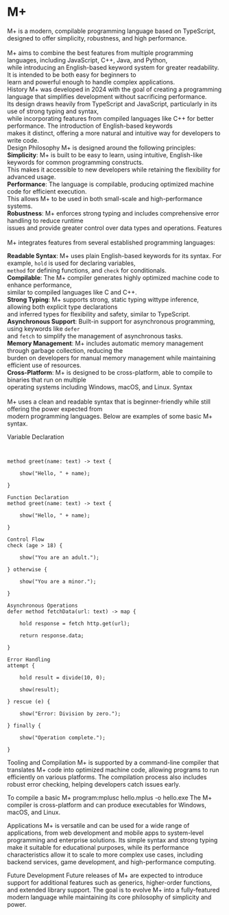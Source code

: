 # M+

M+ is a modern, compilable programming language based on TypeScript, designed to offer simplicity, robustness, and high performance. <br><br>
M+ aims to combine the best features from multiple programming languages, including JavaScript, C++, Java, and Python, <br>
while introducing an English-based keyword system for greater readability. It is intended to be both easy for beginners to <br>
learn and powerful enough to handle complex applications.
<br>
History
M+ was developed in 2024 with the goal of creating a programming language that simplifies development without sacrificing performance. <br>
Its design draws heavily from TypeScript and JavaScript, particularly in its use of strong typing and syntax, <br>
while incorporating features from compiled languages like C++ for better performance. The introduction of English-based keywords<br>
makes it distinct, offering a more natural and intuitive way for developers to write code.
<br>
Design Philosophy
M+ is designed around the following principles:
<br>
**Simplicity**: M+ is built to be easy to learn, using intuitive, English-like keywords for common programming constructs. <br>
This makes it accessible to new developers while retaining the flexibility for advanced usage.<br>
**Performance**: The language is compilable, producing optimized machine code for efficient execution. <br>
This allows M+ to be used in both small-scale and high-performance systems.<br>
**Robustness**: M+ enforces strong typing and includes comprehensive error handling to reduce runtime <br>
issues and provide greater control over data types and operations.
Features<br><br>
M+ integrates features from several established programming languages:

**Readable Syntax**: M+ uses plain English-based keywords for its syntax. For example, `hold` is used for declaring variables, <br>
`method` for defining functions, and `check` for conditionals.<br>
**Compilable**: The M+ compiler generates highly optimized machine code to enhance performance, <br>
similar to compiled languages like C and C++.<br>
**Strong Typing**: M+ supports strong, static typing wittype inference, allowing both explicit type declarations<br>
and inferred types for flexibility and safety, similar to TypeScript.<br>
**Asynchronous Support**: Built-in support for asynchronous programming, using keywords like `defer` <br>
and `fetch` to simplify the management of asynchronous tasks.<br>
**Memory Management**: M+ includes automatic memory management through garbage collection, reducing the<br>
burden on developers for manual memory management while maintaining efficient use of resources.<br>
**Cross-Platform**: M+ is designed to be cross-platform, able to compile to binaries that run on multiple <br>
operating systems including Windows, macOS, and Linux.
Syntax<br><br>
M+ uses a clean and readable syntax that is beginner-friendly while still offering the power expected from<br>
modern programming languages. Below are examples of some basic M+ syntax.

Variable Declaration
```mplus hold age: number = 25; auto name = "Alice"; // Type inferred as text


method greet(name: text) -> text {

    show("Hello, " + name);

}

Function Declaration
method greet(name: text) -> text {

    show("Hello, " + name);

}

Control Flow
check (age > 18) {

    show("You are an adult.");

} otherwise {

    show("You are a minor.");

}

Asynchronous Operations
defer method fetchData(url: text) -> map {

    hold response = fetch http.get(url);

    return response.data;

}

Error Handling
attempt {

    hold result = divide(10, 0);

    show(result);

} rescue (e) {

    show("Error: Division by zero.");

} finally {

    show("Operation complete.");

}

```
Tooling and Compilation
M+ is supported by a command-line compiler that translates M+ code into optimized machine code, allowing programs to run efficiently on various platforms. The compilation process also includes robust error checking, helping developers catch issues early.


To compile a basic M+ program:mplusc hello.mplus -o hello.exe The M+ compiler is cross-platform and can produce executables for Windows, macOS, and Linux.

Applications
M+ is versatile and can be used for a wide range of applications, from web development and mobile apps to system-level programming and enterprise solutions. Its simple syntax and strong typing make it suitable for educational purposes, while its performance characteristics allow it to scale to more complex use cases, including backend services, game development, and high-performance computing.

Future Development
Future releases of M+ are expected to introduce support for additional features such as generics, higher-order functions, and extended library support. The goal is to evolve M+ into a fully-featured modern language while maintaining its core philosophy of simplicity and power.
